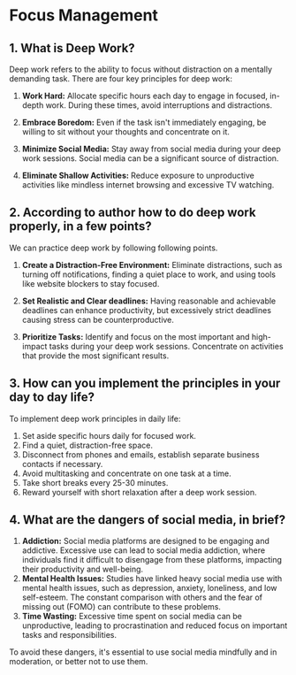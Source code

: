 # Focus Management

## 1. What is Deep Work?

Deep work refers to the ability to focus without distraction on a mentally demanding task. There are four key principles for deep work:

1. **Work Hard:** Allocate specific hours each day to engage in focused, in-depth work. During these times, avoid interruptions and distractions.

2. **Embrace Boredom:** Even if the task isn't immediately engaging, be willing to sit without your thoughts and concentrate on it.

3. **Minimize Social Media:** Stay away from social media during your deep work sessions. Social media can be a significant source of distraction.

4. **Eliminate Shallow Activities:** Reduce exposure to unproductive activities like mindless internet browsing and excessive TV watching.

## 2. According to author how to do deep work properly, in a few points?

We can practice deep work by following following points.

1. **Create a Distraction-Free Environment:** Eliminate distractions, such as turning off notifications, finding a quiet place to work, and using tools like website blockers to stay focused.

2. **Set Realistic and Clear deadlines:** Having reasonable and achievable deadlines can enhance productivity, but excessively strict deadlines causing stress can be counterproductive.

3. **Prioritize Tasks:** Identify and focus on the most important and high-impact tasks during your deep work sessions. Concentrate on activities that provide the most significant results.

## 3. How can you implement the principles in your day to day life?

To implement deep work principles in daily life:

1. Set aside specific hours daily for focused work.
2. Find a quiet, distraction-free space.
3. Disconnect from phones and emails, establish separate business contacts if necessary.
4. Avoid multitasking and concentrate on one task at a time.
5. Take short breaks every 25-30 minutes.
6. Reward yourself with short relaxation after a deep work session.

## 4. What are the dangers of social media, in brief?

1. **Addiction:** Social media platforms are designed to be engaging and addictive. Excessive use can lead to social media addiction, where individuals find it difficult to disengage from these platforms, impacting their productivity and well-being.
2. **Mental Health Issues:** Studies have linked heavy social media use with mental health issues, such as depression, anxiety, loneliness, and low self-esteem. The constant comparison with others and the fear of missing out (FOMO) can contribute to these problems.
3. **Time Wasting:** Excessive time spent on social media can be unproductive, leading to procrastination and reduced focus on important tasks and responsibilities.

To avoid these dangers, it's essential to use social media mindfully and in moderation, or better not to use them.
